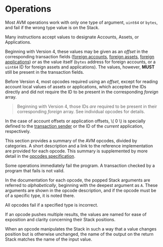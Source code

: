 # Operations

Most AVM operations work with only one type of argument, `uint64` or `bytes`, and
fail if the wrong type value is on the Stack.

Many instructions accept values to designate Accounts, Assets, or Applications.

Beginning with Version 4, these values may be given as an _offset_ in the corresponding
transaction fields ([foreign accounts](), [foreign assets](), [foreign applications]())
_or_ as the value itself (`bytes` address for foreign accounts, or a `uint64` ID
for foreign assets and applications). The values, however, **MUST** still be present
in the transaction fields.

Before Version 4, most opcodes required using an _offset_, except for reading account
local values of assets or applications, which accepted the IDs directly and did not
require the ID to be present in the corresponding _foreign_ array.

> Beginning with Version 4, those IDs _are_ required to be present in their corresponding
> _foreign_ array. See individual opcodes for details.

In the case of account offsets or application offsets, \\( 0 \\) is specially defined
to the [transaction sender]() or the ID of the _current_ application, respectively.

This section provides a summary of the AVM opcodes, divided by categories. A short
description and a link to the reference implementation are provided for each opcode.
This summary is supplemented by more detail in the [opcodes specification](TEAL_opcodes.md).

Some operations immediately fail the program. A transaction checked by a program
that fails is not valid.

In the documentation for each opcode, the popped Stack arguments are referred to
_alphabetically_, beginning with the deepest argument as `A`. These arguments are
shown in the opcode description, and if the opcode must be of a specific type, it
is noted there.

All opcodes fail if a specified type is incorrect.

If an opcode pushes multiple results, the values are named for ease of exposition
and clarity concerning their Stack positions.

When an opcode manipulates the Stack in such a way that a value changes position
but is otherwise unchanged, the name of the output on the return Stack matches the
name of the input value.
